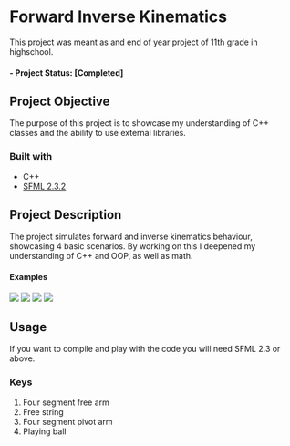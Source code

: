 # Forward Inverse Kinematics
This project was meant as and end of year project of 11th grade in highschool.

#### - Project Status: [Completed]
## Project Objective
The purpose of this project is to showcase my understanding of C++ classes and the ability to use external libraries.

### Built with
  * C++
  * [SFML 2.3.2](https://www.sfml-dev.org/) 
  
## Project Description
The project simulates forward and inverse kinematics behaviour, showcasing 4 basic scenarios.
By working on this I deepened my understanding of C++ and OOP, as well as math.

#### Examples
![](https://im5.ezgif.com/tmp/ezgif-5-ae327219890f.gif) ![](https://im5.ezgif.com/tmp/ezgif-5-d0ac3bc30c4a.gif) ![](https://im5.ezgif.com/tmp/ezgif-5-b03e468fe478.gif) ![](https://im5.ezgif.com/tmp/ezgif-5-ac686a0b3558.gif)

## Usage
If you want to compile and play with the code you will need SFML 2.3 or above.
### Keys
1. Four segment free arm
2. Free string
3. Four segment pivot arm
4. Playing ball
